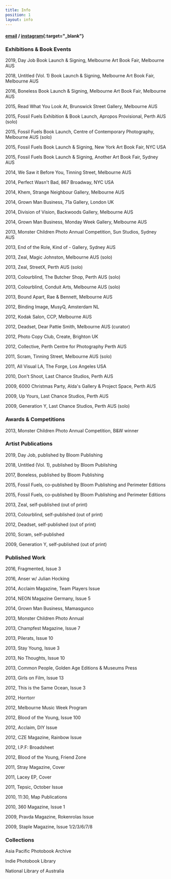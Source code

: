 ```yaml
---
title: Info
position: 1
layout: info
---
```


#### [email](mailto:contact@lloydstubber.com) / [instagram](https://www.instagram.com/lloydstubber){:target="_blank"}

### Exhibitions & Book Events

2019, Day Job Book Launch & Signing, Melbourne Art Book Fair, Melbourne AUS

2018, Untitled (Vol. 1) Book Launch & Signing, Melbourne Art Book Fair, Melbourne AUS

2016, Boneless Book Launch & Signing, Melbourne Art Book Fair, Melbourne AUS

2015, Read What You Look At, Brunswick Street Gallery, Melbourne AUS

2015, Fossil Fuels Exhibition & Book Launch, Apropos Provisional, Perth AUS (solo)

2015, Fossil Fuels Book Launch, Centre of Contemporary Photography, Melbourne AUS (solo)

2015, Fossil Fuels Book Launch & Signing, New York Art Book Fair, NYC USA

2015, Fossil Fuels Book Launch & Signing, Another Art Book Fair, Sydney AUS

2014, We Saw it Before You, Tinning Street, Melbourne AUS

2014, Perfect Wasn't Bad, 867 Broadway, NYC USA

2014, Khem, Strange Neighbour Gallery, Melbourne AUS

2014, Grown Man Business, 71a Gallery, London UK

2014, Division of Vision, Backwoods Gallery, Melbourne AUS

2014, Grown Man Business, Monday Week Gallery, Melbourne AUS

2013, Monster Children Photo Annual Competition, Sun Studios, Sydney AUS

2013, End of the Role, Kind of - Gallery, Sydney AUS

2013, Zeal, Magic Johnston, Melbourne AUS (solo)

2013, Zeal, StreetX, Perth AUS (solo)

2013, Colourblind, The Butcher Shop, Perth AUS (solo)

2013, Colourblind, Conduit Arts, Melbourne AUS (solo)

2013, Bound Apart, Rae & Bennett, Melbourne AUS

2012, Binding Image, MusyQ, Amsterdam NL

2012, Kodak Salon, CCP, Melbourne AUS

2012, Deadset, Dear Pattie Smith, Melbourne AUS (curator)

2012, Photo Copy Club, Create, Brighton UK

2012, Collective, Perth Centre for Photography Perth AUS

2011, Scram, Tinning Street, Melbourne AUS (solo)

2011, All Visual LA, The Forge, Los Angeles USA

2010, Don't Shoot, Last Chance Studios, Perth AUS

2009, 6000 Christmas Party, Alda's Gallery & Project Space, Perth AUS

2009, Up Yours, Last Chance Studios, Perth AUS

2009, Generation Y, Last Chance Studios, Perth AUS (solo)


### Awards & Competitions

2013, Monster Children Photo Annual Competition, B&W winner


### Artist Publications

2019, Day Job, published by Bloom Publishing

2018, Untitled (Vol. 1), published by Bloom Publishing

2017, Boneless, published by Bloom Publishing

2015, Fossil Fuels, co-published by Bloom Publishing and Perimeter Editions

2015, Fossil Fuels, co-published by Bloom Publishing and Perimeter Editions

2013, Zeal, self-published (out of print)

2013, Colourblind, self-published (out of print)

2012, Deadset, self-published (out of print)

2010, Scram, self-published

2009, Generation Y, self-published (out of print)


### Published Work

2016, Fragmented, Issue 3

2016, Anser w/ Julian Hocking

2014, Acclaim Magazine, Team Players Issue

2014, NEON Magazine Germany, Issue 5

2014, Grown Man Business, Mamasgunco

2013, Monster Children Photo Annual

2013, Champfest Magazine, Issue 7

2013, Pilerats, Issue 10

2013, Stay Young, Issue 3

2013, No Thoughts, Issue 10

2013, Common People, Golden Age Editions & Museums Press

2013, Girls on Film, Issue 13

2012, This is the Same Ocean, Issue 3

2012, Horrtorr

2012, Melbourne Music Week Program

2012, Blood of the Young, Issue 100

2012, Acclaim, DIY Issue

2012, CZE Magazine, Rainbow Issue

2012, I.P.F: Broadsheet

2012, Blood of the Young, Friend Zone

2011, Stray Magazine, Cover

2011, Lacey EP, Cover

2011, Tepsic, October Issue

2010, 11:30, Map Publications

2010, 360 Magazine, Issue 1

2009, Pravda Magazine, Rokenrolas Issue

2009, Staple Magazine, Issue 1/2/3/6/7/8


### Collections

Asia Pacific Photobook Archive

Indie Photobook Library

National Library of Australia
